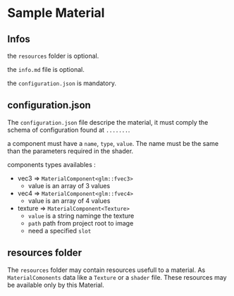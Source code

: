 # Sample Material

## Infos
the `resources` folder is optional.

the `info.md` file is optional.

the `configuration.json` is mandatory.

## configuration.json
The `configuration.json` file descripe the material, it must comply the schema of configuration found at `.......`.

a component must have a `name`, `type`, `value`.
The name must be the same than the parameters required in the shader.

components types availables  :
* vec3 => `MaterialComponent<glm::fvec3>`
	* value is an array of 3 values
* vec4 => `MaterialComponent<glm::fvec4>`
	* value is an array of 4 values
* texture => `MaterialComponent<Texture>`
	* `value` is a string naminge the texture
	* `path` path from project root to image
	* need a specified `slot`

## resources folder
The `resources` folder may contain resources usefull to a material.
As `MaterialComonents` data like a `Texture` or a `shader` file.
These resources may be available only by this Material.
